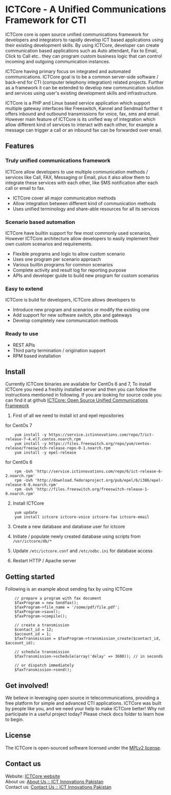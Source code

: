 ICTCore - A Unified Communications Framework for CTI
====================================================

ICTCore core is open source unified communications framework for developers and integrators to rapidly develop ICT based applications using their existing development skills. By using ICTCore, developer can create communication based applications such as Auto attendant, Fax to Email, Click to Call etc.. they can program custom business logic that can control incoming and outgoing communication instances.

ICTCore having primary focus on integrated and automated communications. ICTCore goal is to be a common server-side software / back-end for CTI (computer telephony integration) related projects. Further as a framework it can be extended to develop new communication solution and services using user's existing development skills and infrastructure.

ICTCore is a PHP and Linux based service application which support multiple gateway interfaces like Freeswitch, Kannel and Sendmail further it offers inbound and outbound transmissions for voice, fax, sms and email. However main feature of ICTCore is its unified way of integration which allow different kind of services to interact with each other, for example a message can trigger a call or an inbound fax can be forwarded over email.

Features
--------

### Truly unified communications framework
ICTCore allow developers to use multiple communication methods / services like Call, FAX, Messaging or Email, plus it also allow them to integrate these services with each other, like SMS notification after each call or email to fax.

* ICTCore cover all major communication methods
* Allow integration between different kind of communication methods
* Uses unified terminology and share-able resources for all its services

### Scenario based automation
ICTCore have builtin support for few most commonly used scenarios, However ICTCore architecture allow developers to easily implement their own custom scenarios and requirements.

* Flexible programs and logic to allow custom scenario
* Uses one program per scenario approach
* Various builtin programs for common scenarios
* Complete activity and result log for reporting purpose
* APIs and developer guide to build new program for custom scenarios

### Easy to extend
ICTCore is build for developers, ICTCore allows developers to

* Introduce new program and scenarios or modify the existing one
* Add support for new software switch, pbx and gateways
* Develop completely new communication methods

### Ready to use
* REST APIs
* Third party termination / origination support
* RPM based installation


Install
-------
Currently ICTCore binaries are available for CentOs 6 and 7, To install ICTCore you need a freshly installed server and then you can follow the instructions mentioned in following. If you are looking for source code you can find it at github [ICTCore: Open Source Unified Communications Framework](https://github.com/ictinnovations/ictcore)

1. First of all we need to install ict and epel repositories  

for CentOs 7  

```
    yum install -y https://service.ictinnovations.com/repo/7/ict-release-7-4.el7.centos.noarch.rpm  
    yum install -y https://files.freeswitch.org/repo/yum/centos-release/freeswitch-release-repo-0-1.noarch.rpm
    yum install -y epel-release  
```

for CentOs 6  

```
    rpm -Uvh 'http://service.ictinnovations.com/repo/6/ict-release-6-2.noarch.rpm'  
    rpm -Uvh 'http://download.fedoraproject.org/pub/epel/6/i386/epel-release-6-8.noarch.rpm'  
    rpm -Uvh 'http://files.freeswitch.org/freeswitch-release-1-0.noarch.rpm'  
```

2. Install ICTCore  

```
    yum update  
    yum install ictcore ictcore-voice ictcore-fax ictcore-email  
```

3. Create a new database and database user for ictcore

4. Initiate / populate newly created database using scripts from `/usr/ictcore/db/*`

5. Update `/etc/ictcore.conf` and `/etc/odbc.ini` for database access

6. Restart HTTP / Apache server

Getting started
---------------
Following is an example about sending fax by using ICTCore

```
    // prepare a program with fax document
    $faxProgram = new Sendfax();
    $faxProgram->file_name = '/some/pdf/file.pdf';
    $faxProgram->save();
    $faxProgram->compile();

    // create a transmission
    $contact_id = 12;
    $account_id = 1;
    $faxTransmission = $faxProgram->transmission_create($contact_id, $account_id);

    // schedule transmission 
    $faxTransmission->schedule(array('delay' => 3600)); // in seconds

    // or dispatch immediately
    $faxTransmission->send();
```

Get involved!
-------------
We believe in leveraging open source in telecommunications, providing a free platform for simple and advanced CTI applications. ICTCore was built by people like you, and we need your help to make ICTCore better! Why not participate in a useful project today? Please check docs folder to learn how to begin.

License
-------
The ICTCore is open-sourced software licensed under the [MPLv2 license](https://www.mozilla.org/en-US/MPL/2.0/).

Contact us
----------
Website: [ICTCore website](http://ictcore.org/)  
About us: [About Us :: ICT Innovations Pakistan](http://www.ictinnovations.com/about-ict-innovations)  
Contact us: [Contact Us :: ICT Innovations Pakistan](http://www.ictinnovations.com/contact)

